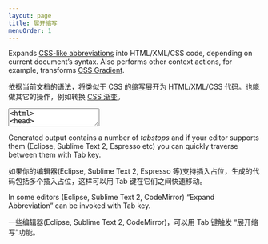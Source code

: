 ```yaml
---
layout: page
title: 展开缩写
menuOrder: 1
---
```

Expands [CSS-like abbreviations](/abbreviations/) into HTML/XML/CSS code, depending on current document’s syntax. Also performs other context actions, for example, transforms [CSS Gradient](/css-abbreviations/gradients/).

依据当前文档的语法，将类似于 CSS 的[缩写](/abbreviations/)展开为 HTML/XML/CSS 代码。也能做其它的操作，例如转换 [CSS 渐变](/css-abbreviations/gradients/)。

<textarea class="movie-def">
&lt;html&gt;
&lt;head&gt;
	&lt;title&gt;Demo&lt;/title&gt;
&lt;/head&gt;
&lt;body&gt;
	|
&lt;/body&gt;
&lt;/html&gt;
~~~
tooltip: Type a CSS-like abbreviation
type: #page>(#header>ul#nav>li*4>a)+(#content>h1{Hello world}+p)+#footer
wait: 1000
tooltip: Run “Expand Abbreviation” action ::: “Expand Abbreviation” (Tab key)
run: emmet.expand_abbreviation
</textarea>

Generated output contains a number of _tabstops_ and if your editor supports them (Eclipse, Sublime Text 2, Espresso etc) you can quickly traverse between them with Tab key.

如果你的编辑器(Eclipse, Sublime Text 2, Espresso 等)支持插入占位，生成的代码包括多个插入占位，这样可以用 Tab 键在它们之间快速移动。

In some editors (Eclipse, Sublime Text 2, CodeMirror) “Expand Abbreviation” can be invoked with Tab key.

一些编辑器(Eclipse, Sublime Text 2, CodeMirror)，可以用 Tab 键触发 “展开缩写”功能。